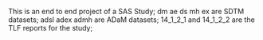 This is an end to end project of a SAS Study;
dm ae ds mh ex are SDTM datasets;
adsl adex admh are ADaM datasets;
14_1_2_1 and 14_1_2_2 are the TLF reports for the study;
